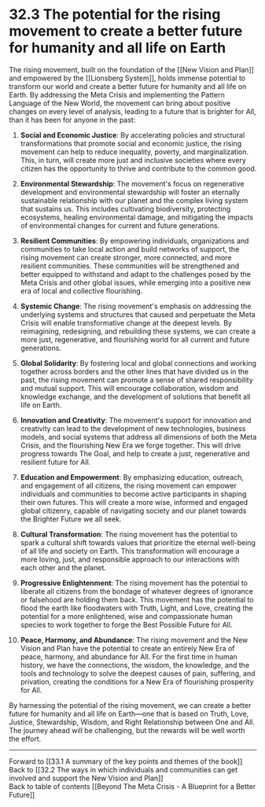 # 32.3 The potential for the rising movement to create a better future for humanity and all life on Earth

The rising movement, built on the foundation of the [[New Vision and Plan]] and empowered by the [[Lionsberg System]], holds immense potential to transform our world and create a better future for humanity and all life on Earth. By addressing the Meta Crisis and implementing the Pattern Language of the New World, the movement can bring about positive changes on every level of analysis, leading to a future that is brighter for All, than it has been for anyone in the past:

1.  **Social and Economic Justice**: By accelerating policies and structural transformations that promote social and economic justice, the rising movement can help to reduce inequality, poverty, and marginalization. This, in turn, will create more just and inclusive societies where every citizen has the opportunity to thrive and contribute to the common good.
    
2.  **Environmental Stewardship**: The movement's focus on regenerative development and environmental stewardship will foster an eternally sustainable relationship with our planet and the complex living system that sustains us. This includes cultivating biodiversity, protecting ecosystems, healing environmental damage, and mitigating the impacts of environmental changes for current and future generations.
    
3.  **Resilient Communities**: By empowering individuals, organizations and communities to take local action and build networks of support, the rising movement can create stronger, more connected, and more resilient communities. These communities will be strengthened and better equipped to withstand and adapt to the challenges posed by the Meta Crisis and other global issues, while emerging into a positive new era of local and collective flourishing.
    
4.  **Systemic Change**: The rising movement's emphasis on addressing the underlying systems and structures that caused and perpetuate the Meta Crisis will enable transformative change at the deepest levels. By reimagining, redesigning, and rebuilding these systems, we can create a more just, regenerative, and flourishing world for all current and future generations.
    
5.  **Global Solidarity**: By fostering local and global connections and working together across borders and the other lines that have divided us in the past, the rising movement can promote a sense of shared responsibility and mutual support. This will encourage collaboration, wisdom and knowledge exchange, and the development of solutions that benefit all life on Earth.
    
6.  **Innovation and Creativity**: The movement's support for innovation and creativity can lead to the development of new technologies, business models, and social systems that address all dimensions of both the Meta Crisis, and the flourishing New Era we forge together. This will drive progress towards The Goal, and help to create a just, regenerative and resilient future for All. 
    
7.  **Education and Empowerment**: By emphasizing education, outreach, and engagement of all citizens, the rising movement can empower individuals and communities to become active participants in shaping their own futures. This will create a more wise, informed and engaged global citizenry, capable of navigating society and our planet towards the Brighter Future we all seek.
    
8.  **Cultural Transformation**: The rising movement has the potential to spark a cultural shift towards values that prioritize the eternal well-being of all life and society on Earth. This transformation will encourage a more loving, just, and responsible approach to our interactions with each other and the planet.
    
9. **Progressive Enlightenment**: The rising movement has the potential to liberate all citizens from the bondage of whatever degrees of ignorance or falsehood are holding them back. This movement has the potential to flood the earth like floodwaters with Truth, Light, and Love, creating the potential for a more enlightened, wise and compassionate human species to work together to forge the Best Possible Future for All. 
    
10. **Peace, Harmony, and Abundance**: The rising movement and the New Vision and Plan have the potential to create an entirely New Era of peace, harmony, and abundance for All.  For the first time in human history, we have the connections, the wisdom, the knowledge, and the tools and technology to solve the deepest causes of pain, suffering, and privation, creating the conditions for a New Era of flourishing prosperity for All. 

By harnessing the potential of the rising movement, we can create a better future for humanity and all life on Earth—one that is based on Truth, Love, Justice, Stewardship, Wisdom, and Right Relationship between One and All. The journey ahead will be challenging, but the rewards will be well worth the effort.

---
Forward to [[33.1 A summary of the key points and themes of the book]]  
Back to [[32.2 The ways in which individuals and communities can get involved and support the New Vision and Plan]]  
Back to table of contents [[Beyond The Meta Crisis - A Blueprint for a Better Future]]